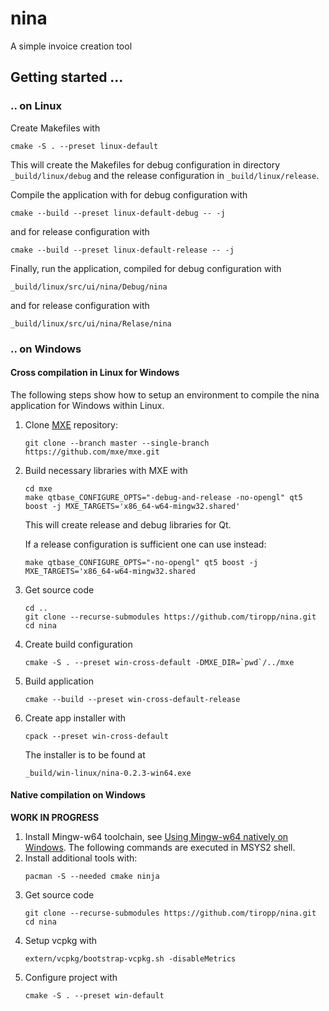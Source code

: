 # nina
A simple invoice creation tool


## Getting started ...

### .. on Linux
Create Makefiles with
```
cmake -S . --preset linux-default
```

This will create the Makefiles for debug configuration in directory `_build/linux/debug` and the release configuration in `_build/linux/release`.

Compile the application with for debug configuration with
```
cmake --build --preset linux-default-debug -- -j
```
and for release configuration with
```
cmake --build --preset linux-default-release -- -j
```

Finally, run the application, compiled for debug configuration with
```
_build/linux/src/ui/nina/Debug/nina
```
and for release configuration with
```
_build/linux/src/ui/nina/Relase/nina
```


### .. on Windows

#### Cross compilation in Linux for Windows
The following steps show how to setup an environment to compile the nina application for Windows within Linux.

1. Clone [MXE](https://github.com/mxe/mxe) repository:
   ```
   git clone --branch master --single-branch https://github.com/mxe/mxe.git
   ```

2. Build necessary libraries with MXE with
   ```
   cd mxe
   make qtbase_CONFIGURE_OPTS="-debug-and-release -no-opengl" qt5 boost -j MXE_TARGETS='x86_64-w64-mingw32.shared'
   ```
   This will create release and debug libraries for Qt.

   If a release configuration is sufficient one can use instead:
   ```
   make qtbase_CONFIGURE_OPTS="-no-opengl" qt5 boost -j MXE_TARGETS='x86_64-w64-mingw32.shared
   ```

3. Get source code
   ```
   cd ..
   git clone --recurse-submodules https://github.com/tiropp/nina.git
   cd nina
   ```

4. Create build configuration
   ```
   cmake -S . --preset win-cross-default -DMXE_DIR=`pwd`/../mxe
   ```

5. Build application
   ```
   cmake --build --preset win-cross-default-release
   ```

6. Create app installer with
   ```
   cpack --preset win-cross-default
   ```

   The installer is to be found at
   ```
   _build/win-linux/nina-0.2.3-win64.exe
   ```


#### Native compilation on Windows

**WORK IN PROGRESS**

1. Install Mingw-w64 toolchain, see [ Using Mingw-w64 natively on Windows](https://learn.microsoft.com/en-us/vcpkg/users/platforms/mingw#mingw-native).
   The following commands are executed in MSYS2 shell.
2. Install additional tools with:
   ```
   pacman -S --needed cmake ninja
   ```
2. Get source code
   ```
   git clone --recurse-submodules https://github.com/tiropp/nina.git
   cd nina
   ```
3. Setup vcpkg with
   ```
   extern/vcpkg/bootstrap-vcpkg.sh -disableMetrics
   ```
3. Configure project with
   ```
   cmake -S . --preset win-default
   ```

